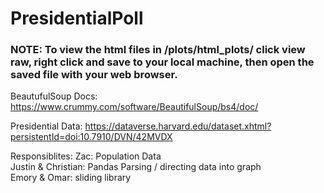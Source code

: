 # PresidentialPoll

### NOTE: To view the html files in /plots/html_plots/ click view raw, right click and save to your local machine, then open the saved file with your web browser.    

BeautufulSoup Docs: https://www.crummy.com/software/BeautifulSoup/bs4/doc/

Presidential Data: https://dataverse.harvard.edu/dataset.xhtml?persistentId=doi:10.7910/DVN/42MVDX


Responsiblites: 
Zac: Population Data   
Justin & Christian: Pandas Parsing / directing data into graph   
Emory & Omar: sliding library   





